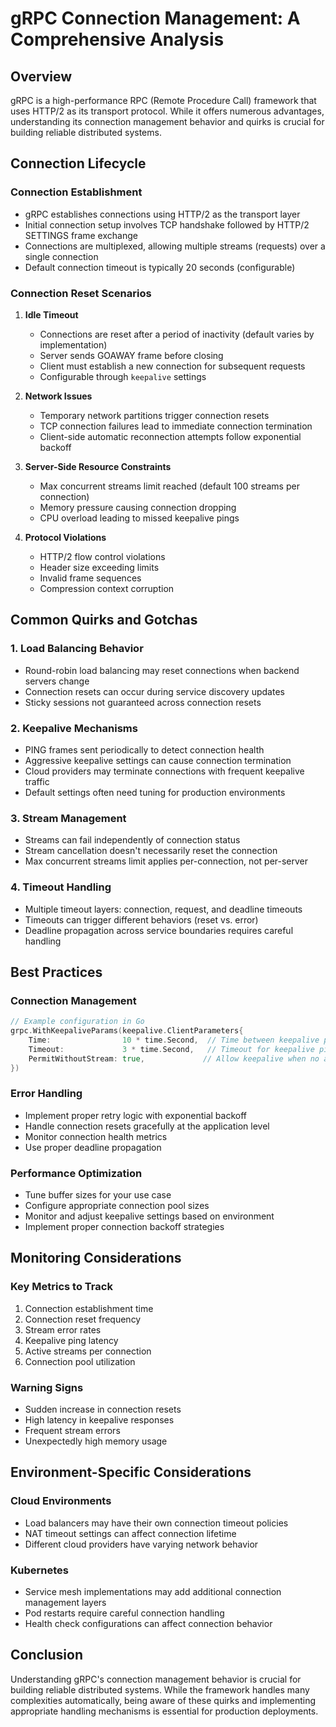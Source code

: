 # gRPC Connection Management: A Comprehensive Analysis

## Overview
gRPC is a high-performance RPC (Remote Procedure Call) framework that uses HTTP/2 as its transport protocol. While it offers numerous advantages, understanding its connection management behavior and quirks is crucial for building reliable distributed systems.

## Connection Lifecycle

### Connection Establishment
- gRPC establishes connections using HTTP/2 as the transport layer
- Initial connection setup involves TCP handshake followed by HTTP/2 SETTINGS frame exchange
- Connections are multiplexed, allowing multiple streams (requests) over a single connection
- Default connection timeout is typically 20 seconds (configurable)

### Connection Reset Scenarios

1. **Idle Timeout**
   - Connections are reset after a period of inactivity (default varies by implementation)
   - Server sends GOAWAY frame before closing
   - Client must establish a new connection for subsequent requests
   - Configurable through `keepalive` settings

2. **Network Issues**
   - Temporary network partitions trigger connection resets
   - TCP connection failures lead to immediate connection termination
   - Client-side automatic reconnection attempts follow exponential backoff

3. **Server-Side Resource Constraints**
   - Max concurrent streams limit reached (default 100 streams per connection)
   - Memory pressure causing connection dropping
   - CPU overload leading to missed keepalive pings

4. **Protocol Violations**
   - HTTP/2 flow control violations
   - Header size exceeding limits
   - Invalid frame sequences
   - Compression context corruption

## Common Quirks and Gotchas

### 1. Load Balancing Behavior
- Round-robin load balancing may reset connections when backend servers change
- Connection resets can occur during service discovery updates
- Sticky sessions not guaranteed across connection resets

### 2. Keepalive Mechanisms
- PING frames sent periodically to detect connection health
- Aggressive keepalive settings can cause connection termination
- Cloud providers may terminate connections with frequent keepalive traffic
- Default settings often need tuning for production environments

### 3. Stream Management
- Streams can fail independently of connection status
- Stream cancellation doesn't necessarily reset the connection
- Max concurrent streams limit applies per-connection, not per-server

### 4. Timeout Handling
- Multiple timeout layers: connection, request, and deadline timeouts
- Timeouts can trigger different behaviors (reset vs. error)
- Deadline propagation across service boundaries requires careful handling

## Best Practices

### Connection Management
```go
// Example configuration in Go
grpc.WithKeepaliveParams(keepalive.ClientParameters{
    Time:                10 * time.Second,  // Time between keepalive pings
    Timeout:             3 * time.Second,   // Timeout for keepalive ping responses
    PermitWithoutStream: true,             // Allow keepalive when no active streams
})
```

### Error Handling
- Implement proper retry logic with exponential backoff
- Handle connection resets gracefully at the application level
- Monitor connection health metrics
- Use proper deadline propagation

### Performance Optimization
- Tune buffer sizes for your use case
- Configure appropriate connection pool sizes
- Monitor and adjust keepalive settings based on environment
- Implement proper connection backoff strategies

## Monitoring Considerations

### Key Metrics to Track
1. Connection establishment time
2. Connection reset frequency
3. Stream error rates
4. Keepalive ping latency
5. Active streams per connection
6. Connection pool utilization

### Warning Signs
- Sudden increase in connection resets
- High latency in keepalive responses
- Frequent stream errors
- Unexpectedly high memory usage

## Environment-Specific Considerations

### Cloud Environments
- Load balancers may have their own connection timeout policies
- NAT timeout settings can affect connection lifetime
- Different cloud providers have varying network behavior

### Kubernetes
- Service mesh implementations may add additional connection management layers
- Pod restarts require careful connection handling
- Health check configurations can affect connection behavior

## Conclusion
Understanding gRPC's connection management behavior is crucial for building reliable distributed systems. While the framework handles many complexities automatically, being aware of these quirks and implementing appropriate handling mechanisms is essential for production deployments.
